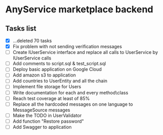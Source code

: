 # AnyService marketplace backend

## Tasks list
- [x] ...deleted 70 tasks
- [x] Fix problem with not sending verification messages
- [ ] Create IUserService interface and replace all calls to UserService by IUserService calls
- [ ] Add comments to script.sql & test_script.sql
- [ ] Deploy basic application on Google Cloud
- [ ] Add amazon s3 to application
- [ ] Add countries to UserEntity and all the chain
- [ ] Implement file storage for Users
- [ ] Write documentation for each and every method\class
- [ ] Reach test coverage at least of 85%
- [ ] Replace all the hardcoded messages on one language to MessageSource messages
- [ ] Make the TODO in UserValidator
- [ ] Add function "Restore password"
- [ ] Add Swagger to application
